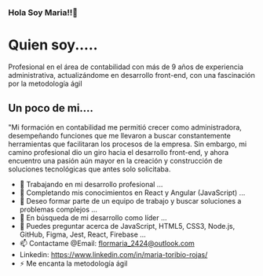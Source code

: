 ### Hola Soy Maria!!👋

# Quien soy.....
Profesional en el área de contabilidad con más de 9 años de experiencia administrativa,
actualizándome en desarrollo front-end, con una fascinación por la metodología ágil

## Un poco de mi.... 
"Mi formación en contabilidad me permitió crecer como administradora, desempeñando funciones que 
me llevaron a buscar constantemente herramientas que facilitaran los procesos de la empresa. Sin
embargo, mi camino profesional dio un giro hacia el desarrollo front-end, y ahora encuentro una
pasión aún mayor en la creación y construcción de soluciones tecnológicas que antes solo solicitaba. 

- 🔭 Trabajando en mi desarrollo profesional ...
- 🌱 Completando mis conocimientos en React y Angular (JavaScript) ...
- 👯 Deseo formar parte de un equipo de trabajo y buscar soluciones a problemas complejos ...
- 🤔 En búsqueda de mi desarrollo como líder ...
- 💬 Puedes preguntar acerca de JavaScript, HTML5, CSS3, Node.js, GitHub, Figma, Jest, React, Firebase ...
- 📫 Contactame  @Email: flormaria_2424@outlook.com
- Linkedin: https://www.linkedin.com/in/maria-toribio-rojas/
- ⚡ Me encanta la metodología ágil

